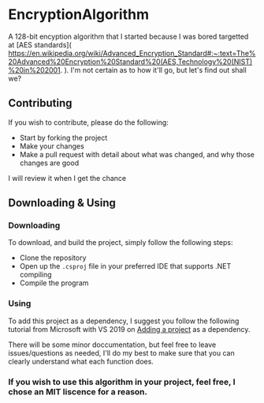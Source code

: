 # EncryptionAlgorithm
A 128-bit encyption algorithm that I started because I was bored targetted at [AES standards]( https://en.wikipedia.org/wiki/Advanced_Encryption_Standard#:~:text=The%20Advanced%20Encryption%20Standard%20(AES,Technology%20(NIST)%20in%202001. ). I'm not certain as to how it'll go, but let's find out shall we?

## Contributing

If you wish to contribute, please do the following:
* Start by forking the project
* Make your changes
* Make a pull request with detail about what was changed, and why those changes are good

I will review it when I get the chance

## Downloading & Using

### Downloading
To download, and build the project, simply follow the following steps:
* Clone the repository
* Open up the `.csproj` file in your preferred IDE that supports .NET compiling
* Compile the program

### Using

To add this project as a dependency, I suggest you follow the following tutorial from Microsoft with VS 2019 on [Adding a project](https://docs.microsoft.com/en-us/visualstudio/ide/how-to-create-and-remove-project-dependencies?view=vs-2019) as a dependency.

There will be some minor doccumentation, but feel free to leave issues/questions as needed, I'll do my best to make sure that you can clearly understand what each function does.

### If you wish to use this algorithm in your project, feel free, I chose an MIT liscence for a reason.
